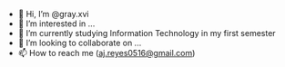 - 👋 Hi, I’m @gray.xvi
- 👀 I’m interested in ...
- 🌱 I’m currently studying Information Technology in my first semester
- 💞️ I’m looking to collaborate on ...
- 📫 How to reach me (aj.reyes0516@gmail.com)

<!---
Grayback1611/Grayback1611 is a ✨ special ✨ repository because its `README.md` (this file) appears on your GitHub profile.
You can click the Preview link to take a look at your changes.
--->
